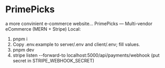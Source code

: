 # PrimePicks
a more convinient e-commerce website...
PrimePicks — Multi-vendor eCommerce (MERN + Stripe)
Local:
1) pnpm i
2) Copy .env.example to server/.env and client/.env; fill values.
3) pnpm dev
4) stripe listen --forward-to localhost:5000/api/payments/webhook (put secret in STRIPE_WEBHOOK_SECRET)
